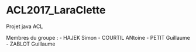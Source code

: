 # ACL2017_LaraClette

Projet java ACL

Membres du groupe : 
    - HAJEK Simon
    - COURTIL ANtoine
    - PETIT Guillaume
    - ZABLOT Guillaume

